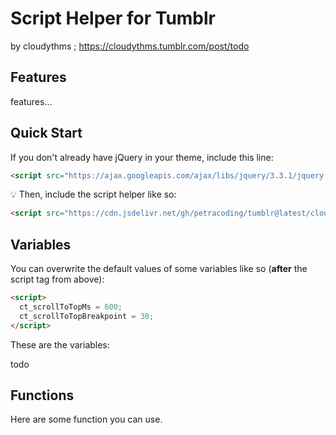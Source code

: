 # Script Helper for Tumblr
by cloudythms ; https://cloudythms.tumblr.com/post/todo

## Features

features...

## Quick Start

If you don't already have jQuery in your theme, include this line:

```html
<script src="https://ajax.googleapis.com/ajax/libs/jquery/3.3.1/jquery.min.js"></script>
```

:bulb: Then, include the script helper like so: 

```html
<script src="https://cdn.jsdelivr.net/gh/petracoding/tumblr@latest/cloudythms/plugins/helper.js"></script>
```

## Variables

You can overwrite the default values of some variables like so (**after** the script tag from above):

```html
<script>
  ct_scrollToTopMs = 600;
  ct_scrollToTopBreakpoint = 30;
</script>
```

These are the variables:

todo

## Functions

Here are some function you can use.
